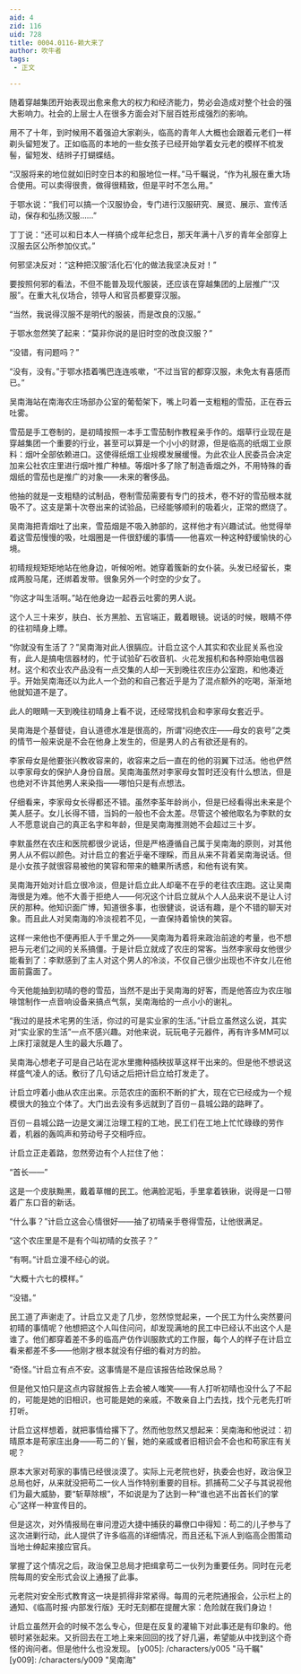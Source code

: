```yaml
---
aid: 4
zid: 116
uid: 728
title: 0004.0116-赖大来了
author: 吹牛者
tags: 
 - 正文

---
```




  随着穿越集团开始表现出愈来愈大的权力和经济能力，势必会造成对整个社会的强大影响力。社会的上层士人在很多方面会对下层百姓形成强烈的影响。

  用不了十年，到时候用不着强迫大家剃头，临高的青年人大概也会跟着元老们一样剃头留短发了。正如临高的本地的一些女孩子已经开始学着女元老的模样不梳发髻，留短发、结辫子打蝴蝶结。

  “汉服将来的地位就如旧时空日本的和服地位一样。”马千瞩说，“作为礼服在重大场合使用。可以卖得很贵，做得很精致，但是平时不怎么用。”

  于鄂水说：“我们可以搞一个汉服协会，专门进行汉服研究、展览、展示、宣传活动，保存和弘扬汉服……”

  丁丁说：“还可以和日本人一样搞个成年纪念日，那天年满十八岁的青年全部穿上汉服去区公所参加仪式。”

  何邪坚决反对：“这种把汉服‘活化石’化的做法我坚决反对！”

  要按照何邪的看法，不但不能普及现代服装，还应该在穿越集团的上层推广“汉服”。在重大礼仪场合，领导人和官员都要穿汉服。

  “当然，我说得汉服不是明代的服装，而是改良的汉服。”

  于鄂水忽然笑了起来：“莫非你说的是旧时空的改良汉服？”

  “没错，有问题吗？”

  “没有，没有。”于鄂水捂着嘴巴连连咳嗽，“不过当官的都穿汉服，未免太有喜感而已。”

  吴南海站在南海农庄场部办公室的葡萄架下，嘴上叼着一支粗粗的雪茄，正在吞云吐雾。

  雪茄是手工卷制的，是初晴按照一本手工雪茄制作教程亲手作的。烟草行业现在是穿越集团一个重要的行业，甚至可以算是一个小小的财源，但是临高的纸烟工业原料：烟叶全部依赖进口。这使得纸烟工业规模发展缓慢。为此农业人民委员会决定加来公社农庄里进行烟叶推广种植。等烟叶多了除了制造香烟之外，不用特殊的香烟纸的雪茄也是推广的对象——未来的奢侈品。

  他抽的就是一支粗糙的试制品，卷制雪茄需要有专门的技术，卷不好的雪茄根本就吸不了。这支是第十次卷出来的试验品，已经能够顺利的吸着火，正常的燃烧了。

  吴南海把青烟吐了出来，雪茄烟是不吸入肺部的，这样他才有兴趣试试。他觉得举着这雪茄慢慢的吸，吐烟圈是一件很舒缓的事情——他喜欢一种这种舒缓愉快的心境。

  初晴规规矩矩地站在他身边，听候吩咐。她穿着簇新的女仆装。头发已经留长，束成两股马尾，还绑着发带。很象另外一个时空的少女了。

  “你这才叫生活啊。”站在他身边一起吞云吐雾的男人说。

  这个人三十来岁，肤白、长方黑脸、五官端正，戴着眼镜。说话的时候，眼睛不停的往初晴身上瞟。

  “你就没有生活了？”吴南海对此人很膈应。计启立这个人其实和农业屁关系也没有，此人是搞电信器材的，忙于试验矿石收音机、火花发报机和各种原始电信器材。这个和农业农产品没有一点交集的人却一天到晚往农庄办公室跑，和他凑近乎。开始吴南海还以为此人一个劲的和自己套近乎是为了混点额外的吃喝，渐渐地他就知道不是了。

  此人的眼睛一天到晚往初晴身上看不说，还经常找机会和李家母女套近乎。

  吴南海是个基督徒，自认道德水准是很高的，所谓“闷绝农庄——母女的哀号”之类的情节一般来说是不会在他身上发生的，但是男人的占有欲还是有的。

  李家母女是他要张兴教收容来的，收容来之后一直在的他的羽翼下过活。他也俨然以李家母女的保护人身份自居。吴南海虽然对李家母女暂时还没有什么想法，但是也绝对不许其他男人来染指——哪怕只是有点想法。

  仔细看来，李家母女长得都还不错。虽然李荃年龄尚小，但是已经看得出未来是个美人胚子。女儿长得不错，当妈的一般也不会太差。尽管这个被他取名为李默的女人不愿意说自己的真正名字和年龄，但是吴南海推测她不会超过三十岁。

  李默虽然在农庄和医院都很少说话，但是严格遵循自己属于吴南海的原则，对其他男人从不假以颜色。对计启立的套近乎毫不理睬，而且从来不背着吴南海说话。但是小女孩子就很容易被他的笑容和带来的糖果所诱惑，和他有说有笑。

  吴南海开始对计启立很冷淡，但是计启立此人却毫不在乎的老往农庄跑。这让吴南海很是为难。他不大善于拒绝人——何况这个计启立就从个人人品来说不是让人讨厌的那种。他知识面广博，知道很多事，也很健谈，说话有趣，是个不错的聊天对象。而且此人对吴南海的冷淡视若不见，一直保持着愉快的笑容。

  这样一来他也不便再拒人于千里之外——吴南海为着将来政治前途的考量，也不想把与元老们之间的关系搞僵。于是计启立就成了农庄的常客。当然李家母女他很少能看到了：李默感到了主人对这个男人的冷淡，不仅自己很少出现也不许女儿在他面前露面了。

  今天他能抽到初晴的卷的雪茄，当然不是出于吴南海的好客，而是他答应为农庄咖啡馆制作一点音响设备来搞点气氛，吴南海给的一点小小的谢礼。

  “我过的是技术宅男的生活，你过的可是实业家的生活。”计启立虽然这么说，其实对“实业家的生活”一点不感兴趣。对他来说，玩玩电子元器件，再有许多MM可以上床打滚就是人生的最大乐趣了。

  吴南海心想老子可是自己站在泥水里撒种插秧拔草这样干出来的。但是他不想说这样盛气凌人的话。敷衍了几句话之后把计启立给打发走了。

  计启立哼着小曲从农庄出来。示范农庄的面积不断的扩大，现在它已经成为一个规模很大的独立个体了。大门出去没有多远就到了百仞－县城公路的路畔了。

  百仞－县城公路一边是文澜江治理工程的工地，民工们在工地上忙忙碌碌的劳作着，机器的轰鸣声和劳动号子交相呼应。

  计启立正走着路，忽然旁边有个人拦住了他：

  “首长——”

  这是一个皮肤黝黑，戴着草帽的民工。他满脸泥垢，手里拿着铁锹，说得是一口带着广东口音的新话。

  “什么事？”计启立这会心情很好——抽了初晴亲手卷得雪茄，让他很满足。

  “这个农庄里是不是有个叫初晴的女孩子？”

  “有啊。”计启立漫不经心的说。

  “大概十六七的模样。”

  “没错。”

  民工道了声谢走了。计启立又走了几步，忽然惊觉起来，一个民工为什么突然要问初晴的事情呢？他想把这个人叫住问问，却发现满地的民工中已经认不出这个人是谁了。他们都穿着差不多的临高产仿作训服款式的工作服，每个人的样子在计启立看来都差不多——他刚才根本就没有仔细的看对方的脸。

  “奇怪。”计启立有点不安。这事情是不是应该报告给政保总局？

  但是他又怕只是这点内容就报告上去会被人嗤笑——有人打听初晴也没什么了不起的，可能是她的旧相识，也可能是她的亲戚，不敢亲自上门去找，找个元老先打听打听。

  计启立这样想着，就把事情给撂下了。然而他忽然又想起来：吴南海和他说过：初晴原本是苟家庄出身——苟二的丫鬟，她的亲戚或者旧相识会不会也和苟家庄有关呢？

  原本大家对苟家的事情已经很淡漠了。实际上元老院也好，执委会也好，政治保卫总局也好，从来就没把苟二一伙人当作特别重要的目标。抓捕苟二父子与其说视他们为最大威胁，要“斩草除根”，不如说是为了达到一种“谁也逃不出首长们的掌心”这样一种宣传目的。

  但是这次，对外情报局在审问澄迈大捷中捕获的幕僚口中得知：苟二的儿子参与了这次进剿行动，此人提供了许多临高的详细情况，而且还私下派人到临高企图策动当地士绅起来接应官兵。

  掌握了这个情况之后，政治保卫总局才把缉拿苟二一伙列为重要任务。同时在元老院每周的安全形式会议上通报了此事。

  元老院对安全形式教育这一块是抓得非常紧得。每周的元老院通报会，公示栏上的通知、《临高时报·内部发行版》无时无刻都在提醒大家：危险就在我们身边！

  计启立虽然开会的时候不怎么专心，但是在反复的灌输下对此事还是有印象的。他顿时紧张起来。又折回去在工地上来来回回的找了好几遍，希望能从中找到这个奇怪的询问者。但是他什么也没发现。
[y005]: /characters/y005 "马千瞩"
[y009]: /characters/y009 "吴南海"


